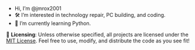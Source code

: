 - Hi, I’m @jmrox2001
- 🛠️ I’m interested in technology repair, PC building, and coding.
- 🐍 I’m currently learning Python.


📝 **Licensing**: Unless otherwise specified, all projects are licensed under the [MIT License](LICENSE). Feel free to use, modify, and distribute the code as you see fit!

<!---
jmrox2001/jmrox2001 is a ✨ special ✨ repository because its `README.md` (this file) appears on your GitHub profile.
You can click the Preview link to take a look at your changes.
--->
